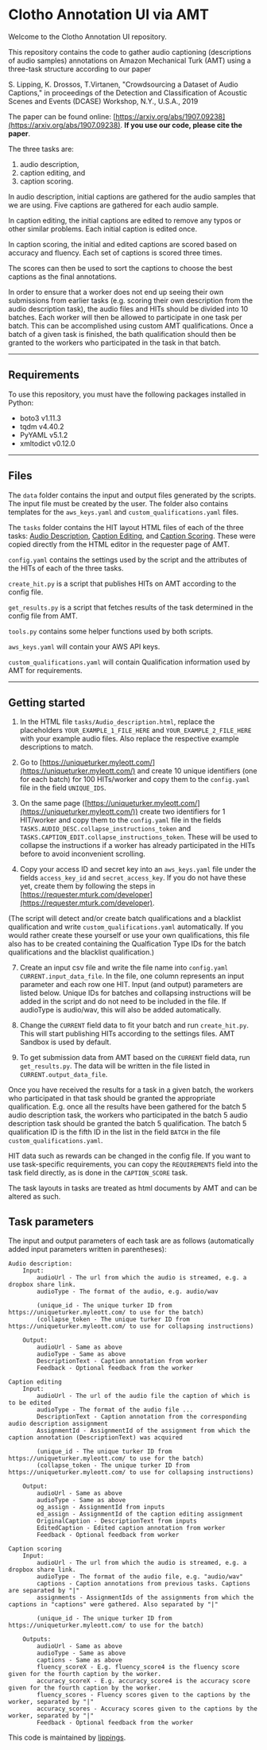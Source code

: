 # Clotho Annotation UI via AMT

Welcome to the Clotho Annotation UI repository.

This repository contains the code to gather audio captioning (descriptions of audio samples) annotations on Amazon 
Mechanical Turk (AMT) using a three-task structure according to our paper

S. Lipping, K. Drossos, T.Virtanen, "Crowdsourcing a Dataset of Audio Captions," in proceedings of the Detection and
Classification of Acoustic Scenes and Events (DCASE) Workshop, N.Y., U.S.A., 2019 

The paper can be found online: [https://arxiv.org/abs/1907.09238](https://arxiv.org/abs/1907.09238).
**If you use our code, please cite the paper**.

The three tasks are: 

  1. audio description, 
  2. caption editing, and 
  3. caption scoring.

In audio description, initial captions are gathered for the audio samples that we are using. Five captions are 
gathered for each audio sample.

In caption editing, the initial captions are edited to remove any typos or other similar problems. 
Each initial caption is edited once.

In caption scoring, the initial and edited captions are scored based on accuracy and fluency. Each set of captions 
is scored three times.

The scores can then be used to sort the captions to choose the best captions as the final annotations.

In order to ensure that a worker does not end up seeing their own submissions from earlier tasks (e.g. scoring their
own description from the audio description task), the audio files and HITs should be divided into 10 batches.
Each worker will then be allowed to participate in one task per batch. This can be accomplished using custom AMT
qualifications. Once a batch of a given task is finished, the bath qualification should then be granted to the workers
who participated in the task in that batch.

----

## Requirements

To use this repository, you must have the following packages installed in Python:

- boto3 v1.11.3
- tqdm v4.40.2
- PyYAML v5.1.2
- xmltodict v0.12.0

----

## Files

The `data` folder contains the input and output files generated by the scripts. The input file must be created 
by the user. The folder also contains templates for the `aws_keys.yaml` and `custom_qualifications.yaml` files.

The `tasks` folder contains the HIT layout HTML files of each of the three tasks: 
[Audio Description](tasks/Audio_description.html), [Caption Editing](tasks/Edit_caption.html), 
and [Caption Scoring](tasks/Score_captions.html). These were copied directly from the HTML editor in the 
requester page of AMT.

`config.yaml` contains the settings used by the script and the attributes of the HITs of each of the three tasks.

`create_hit.py` is a script that publishes HITs on AMT according to the config file.

`get_results.py` is a script that fetches results of the task determined in the config file from AMT.

`tools.py` contains some helper functions used by both scripts.

`aws_keys.yaml` will contain your AWS API keys.

`custom_qualifications.yaml` will contain Qualification information used by AMT for requirements.

----

## Getting started

1) In the HTML file `tasks/Audio_description.html`, replace the placeholders
 `YOUR_EXAMPLE_1_FILE_HERE` and `YOUR_EXAMPLE_2_FILE_HERE` with your example audio files.
 Also replace the respective example descriptions to match.

2) Go to [https://uniqueturker.myleott.com/](https://uniqueturker.myleott.com/) and create 10 unique identifiers 
(one for each batch) for 100 HITs/worker and copy them to the `config.yaml` file in the field `UNIQUE_IDS`.

3) On the same page ([https://uniqueturker.myleott.com/](https://uniqueturker.myleott.com/)) create two
identifiers for 1 HIT/worker and copy them to the `config.yaml` file in the fields
`TASKS.AUDIO_DESC.collapse_instructions_token` and `TASKS.CAPTION_EDIT.collapse_instructions_token`.
These will be used to collapse the instructions if a worker has already participated in the HITs before
to avoid inconvenient scrolling.

4) Copy your access ID and secret key into an `aws_keys.yaml` file under the fields 
`access_key_id` and `secret_access_key`. 
If you do not have these yet, create them by following the steps in 
[https://requester.mturk.com/developer](https://requester.mturk.com/developer).

(The script will detect and/or create batch qualifications and a blacklist qualification and write 
`custom_qualifications.yaml` automatically. If you would rather create these yourself or use your own qualifications, 
this file also has to be created containing the Qualfication Type IDs for
the batch qualifications and the blacklist qualification.)

7) Create an input csv file and write the file name into `config.yaml` `CURRENT.input_data_file`. 
In the file, one column represents an input parameter and each row one HIT. 
Input (and output) parameters are listed below. 
Unique IDs for batches and collapsing instructions will be added in the
script and do not need to be included in the file. 
If audioType is audio/wav, this will also be added automatically.

7) Change the `CURRENT` field data to fit your batch and run `create_hit.py`. 
This will start publishing HITs according to the settings files. 
AMT Sandbox is used by default.

8) To get submission data from AMT based on the `CURRENT` field data, run `get_results.py`. 
The data will be written in the file listed in `CURRENT.output_data_file`.

Once you have received the results for a task in a given batch, the workers who participated in that task
should be granted the appropriate qualification. E.g. once all the results have been gathered for the
batch 5 audio description task, the workers who participated in the batch 5 audio description task should
be granted the batch 5 qualification. The batch 5 qualification ID is the fifth ID in the list in the field
`BATCH` in the file `custom_qualifications.yaml`.

HIT data such as rewards can be changed in the config file. 
If you want to use task-specific requirements, you can copy the `REQUIREMENTS` field into the 
task field directly, as is done in the `CAPTION_SCORE` task.

The task layouts in tasks are treated as html documents by AMT and can be altered as such. 

## Task parameters

The input and output parameters of each task are as follows (automatically added input parameters written in parentheses):

    Audio description:
        Input:
            audioUrl - The url from which the audio is streamed, e.g. a dropbox share link.
            audioType - The format of the audio, e.g. audio/wav
            
            (unique_id - The unique turker ID from https://uniqueturker.myleott.com/ to use for the batch)
            (collapse_token - The unique turker ID from https://uniqueturker.myleott.com/ to use for collapsing instructions)
            
        Output:
            audioUrl - Same as above
            audioType - Same as above
            DescriptionText - Caption annotation from worker
            Feedback - Optional feedback from the worker

    Caption editing
        Input:
            audioUrl - The url of the audio file the caption of which is to be edited
            audioType - The format of the audio file ...
            DescriptionText - Caption annotation from the corresponding audio description assignment
            AssignmentId - AssignmentId of the assignment from which the caption annotation (DescriptionText) was acquired
            
            (unique_id - The unique turker ID from https://uniqueturker.myleott.com/ to use for the batch)
            (collapse_token - The unique turker ID from https://uniqueturker.myleott.com/ to use for collapsing instructions)
            
        Output:
            audioUrl - Same as above
            audioType - Same as above
            og_assign - AssignmentId from inputs
            ed_assign - AssignmentId of the caption editing assignment
            OriginalCaption - DescriptionText from inputs
            EditedCaption - Edited caption annotation from worker
            Feedback - Optional feedback from worker

    Caption scoring
        Input:
            audioUrl - The url from which the audio is streamed, e.g. a dropbox share link.
            audioType - The format of the audio file, e.g. "audio/wav"
            captions - Caption annotations from previous tasks. Captions are separated by "|"
            assignments - AssignmentIds of the assignments from which the captions in "captions" were gathered. Also separated by "|"
            
            (unique_id - The unique turker ID from https://uniqueturker.myleott.com/ to use for the batch)
            
        Outputs:
            audioUrl - Same as above
            audioType - Same as above
            captions - Same as above
            fluency_scoreX - E.g. fluency_score4 is the fluency score given for the fourth caption by the worker.
            accuracy_scoreX - E.g. accuracy_score4 is the accuracy score given for the fourth caption by the worker.
            fluency_scores - Fluency scores given to the captions by the worker, separated by "|"
            accuracy_scores - Accuracy scores given to the captions by the worker, separated by "|"
            Feedback - Optional feedback from the worker

This code is maintained by [lippings](https://github.com/lippings).
